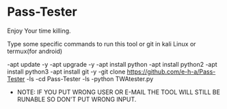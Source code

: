 # Pass-Tester

Enjoy Your time killing.

Type some specific commands to run this tool or git in kali Linux or termux(for android)

-apt update -y 
-apt upgrade -y
-apt install python 
-apt install python2
-apt install python3
-apt install git -y
-git clone https://github.com/e-h-a/Pass-Tester
-ls
-cd Pass-Tester
-ls
-python TWAtester.py



-  NOTE: IF YOU PUT WRONG USER OR E-MAIL THE TOOL WILL STILL BE RUNABLE SO DON'T PUT WRONG INPUT.
